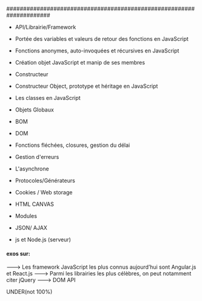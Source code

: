 #####################################################################

* API/Librairie/Framework
* Portée des variables et valeurs de retour des fonctions en JavaScript
* Fonctions anonymes, auto-invoquées et récursives en JavaScript
* Création objet JavaScript et manip de ses membres
* Constructeur
* Constructeur Object, prototype et héritage en JavaScript
* Les classes en JavaScript
* Objets Globaux
* BOM
* DOM
* Fonctions fléchées, closures, gestion du délai
* Gestion d'erreurs
* L'asynchrone
* Protocoles/Générateurs
* Cookies / Web storage
* HTML CANVAS
* Modules
* JSON/ AJAX



* js et Node.js (serveur)
#### exos sur:

---> Les framework JavaScript les plus connus aujourd’hui sont Angular.js et React.js
---> Parmi les librairies les plus célèbres, on peut notamment citer jQuery
---> DOM API


UNDER(not 100%)
